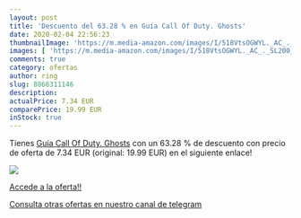 ```yaml
---
layout: post
title: 'Descuento del 63.28 % en Guía Call Of Duty. Ghosts'
date: 2020-02-04 22:56:23
thumbnailImage: 'https://m.media-amazon.com/images/I/518VtsOGWYL._AC_._SL200_.jpg'
images: [ 'https://m.media-amazon.com/images/I/518VtsOGWYL._AC_._SL200_.jpg' ]
comments: true
category: ofertas
author: ring
slug: 8866311146
description:
actualPrice: 7.34 EUR
comparePrice: 19.99 EUR
inStock: true
---
```


Tienes [Guía Call Of Duty. Ghosts](https://www.amazon.com/dp/8866311146/?tag=redken08-20) con un 63.28 % de descuento con precio de oferta de 7.34 EUR (original: 19.99 EUR) en el siguiente enlace!

[![](https://m.media-amazon.com/images/I/518VtsOGWYL._AC_._SL200_.jpg)](https://www.amazon.com/dp/8866311146/?tag=redken08-20)

[Accede a la oferta!!](https://www.amazon.com/dp/8866311146/?tag=redken08-20)

[Consulta otras ofertas en nuestro canal de telegram](https://t.me/s/ofertas25)
